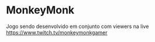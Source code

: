 # MonkeyMonk
Jogo sendo desenvolvido em conjunto com viewers na live https://www.twitch.tv/monkeymonkgamer 
